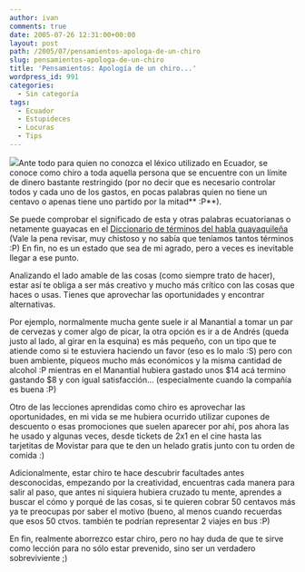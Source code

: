```yaml
---
author: ivan
comments: true
date: 2005-07-26 12:31:00+00:00
layout: post
path: /2005/07/pensamientos-apologa-de-un-chiro
slug: pensamientos-apologa-de-un-chiro
title: 'Pensamientos: Apología de un chiro...'
wordpress_id: 991
categories:
  - Sin categoría
tags:
  - Ecuador
  - Estupideces
  - Locuras
  - Tips
---
```


[![](http://photos1.blogger.com/blogger/5311/455/200/no_money.jpg)](http://photos1.blogger.com/blogger/5311/455/1600/no_money.jpg)Ante todo para quien no conozca el léxico utilizado en Ecuador, se conoce como chiro a toda aquella persona que se encuentre con un límite de dinero bastante restringido (por no decir que es necesario controlar todos y cada uno de los gastos, en pocas palabras quien no tiene un centavo o apenas tiene uno partido por la mitad** :P**).

Se puede comprobar el significado de esta y otras palabras ecuatorianas o netamente guayacas en el [Diccionario de términos del habla guayaquileña](http://www.geocities.com/NapaValley/1155/g_slang_ch.html) (Vale la pena revisar, muy chistoso y no sabía que teníamos tantos términos :P) En fin, no es un estado que sea de mi agrado, pero a veces es inevitable llegar a ese punto.

Analizando el lado amable de las cosas (como siempre trato de hacer), estar así te obliga a ser más creativo y mucho más crítico con las cosas que haces o usas. Tienes que aprovechar las oportunidades y encontrar alternativas.

Por ejemplo, normalmente mucha gente suele ir al Manantial a tomar un par de cervezas y comer algo de picar, la otra opción es ir a de Andrés (queda justo al lado, al girar en la esquina) es más pequeño, con un tipo que te atiende como si te estuviera haciendo un favor (eso es lo malo :S) pero con buen ambiente, piqueos mucho más económicos y la misma cantidad de alcohol :P mientras en el Manantial hubiera gastado unos $14 acá termino gastando $8 y con igual satisfacción... (especialmente cuando la compañía es buena :P)

Otro de las lecciones aprendidas como chiro es aprovechar las oportunidades, en mi vida se me hubiera ocurrido utilizar cupones de descuento o esas promociones que suelen aparecer por ahí, pos ahora las he usado y algunas veces, desde tickets de 2x1 en el cine hasta las tarjetitas de Movistar para que te den un helado gratis junto con tu orden de comida :)

Adicionalmente, estar chiro te hace descubrir facultades antes desconocidas, empezando por la creatividad, encuentras cada manera para salir al paso, que antes ni siquiera hubiera cruzado tu mente, aprendes a buscar el cómo y porqué de las cosas, si te quieren cobrar 50 centavos más ya te preocupas por saber el motivo (bueno, al menos cuando recuerdas que esos 50 ctvos. también te podrían representar 2 viajes en bus :P)

En fin, realmente aborrezco estar chiro, pero no hay duda de que te sirve como lección para no sólo estar prevenido, sino ser un verdadero sobreviviente ;)
